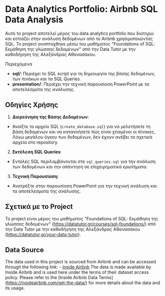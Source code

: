 # Data Analytics Portfolio: Airbnb SQL Data Analysis

Αυτό το project αποτελεί μέρος του data analytics portfolio  που διατηρώ και εστιάζει στην ανάλυση δεδομένων από το Airbnb χρησιμοποιώντας SQL. Το project αναπτύχθηκε μέσω του μαθήματος "Foundations of SQL: Εκμάθηση της γλώσσας δεδομένων" από την Data Tutor με την καθοδήγηση της Αλεξάνδρας Αθανασάκου.

Περιεχόμενα
- **sql/**: Περιέχει το SQL script για τη δημιουργία της βάσης δεδομένων, των πινάκων και τα SQL Queries.
- **presentation/**: Περιέχει την τεχνική παρουσίαση PowerPoint με τα αποτελέσματα της ανάλυσης.

## Οδηγίες Χρήσης

1. **Διερεύνηση της Βάσης Δεδομένων**:
- Ανοίξτε το αρχείο SQL (`create_database.sql`) για να μελετήσετε τη βάση δεδομένων και να κατανοήσετε πώς είναι χτισμένοι οι πίνακες. Λόγω μεγάλου όγκου των δεδομένων, δεν έχουν ανέβει τα σχετικά αρχεία στο repository.

2. **Εκτέλεση SQL Queries**:
- Εντολές SQL περιλαμβάνονται στο `sql_queries.sql` για την ανάλυση των δεδομένων και την απάντηση σε επιχειρηματικά ερωτήματα.

3. **Τεχνική Παρουσίαση**:
- Ανατρέξτε στην παρουσίαση PowerPoint για την τεχνική ανάλυση και τα αποτελέσματα της ανάλυσης.

## Σχετικά με το Project

Το project είναι μέρος του μαθήματος "Foundations of SQL: Εκμάθηση της γλώσσας δεδομένων" (https://datatutor.gr/courses/sql-foundations/) από την Data Tutor με την καθοδήγηση της Αλεξάνδρας Αθανασάκου (https://datatutor.gr/your-data-tutor).

## Data Source

The data used in this project is sourced from Airbnb and can be accessed through the following link: - [Inside Airbnb](https://insideairbnb.com/get-the-data/) The data is made available by Inside Airbnb and is used here under the terms of their dataset access policy. Please refer to the [Inside Airbnb Data Terms] (https://insideairbnb.com/get-the-data/) for more details about the data and its usage.
